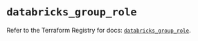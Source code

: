# `databricks_group_role`

Refer to the Terraform Registry for docs: [`databricks_group_role`](https://registry.terraform.io/providers/databricks/databricks/1.66.0/docs/resources/group_role).

